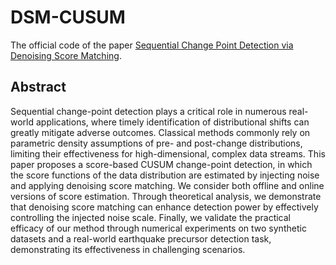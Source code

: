 # DSM-CUSUM
The official code of the paper [Sequential Change Point Detection via Denoising Score Matching](https://arxiv.org/abs/2501.12667). 

## Abstract

Sequential change-point detection plays a critical role in numerous real-world applications, where timely identification of distributional shifts can greatly mitigate adverse outcomes. Classical methods commonly rely on parametric density assumptions of pre- and post-change distributions, limiting their effectiveness for high-dimensional, complex data streams. This paper proposes a score-based CUSUM change-point detection, in which the score functions of the data distribution are estimated by injecting noise and applying denoising score matching. We consider both offline and online versions of score estimation. Through theoretical analysis, we demonstrate that denoising score matching can enhance detection power by effectively controlling the injected noise scale. Finally, we validate the practical efficacy of our method through numerical experiments on two synthetic datasets and a real-world earthquake precursor detection task, demonstrating its effectiveness in challenging scenarios.
